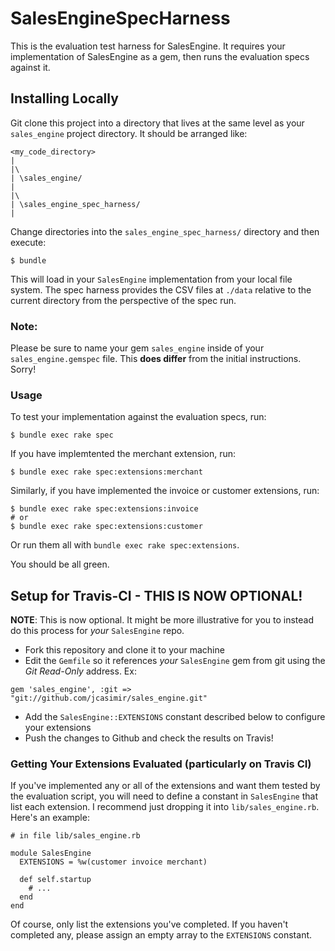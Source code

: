 # SalesEngineSpecHarness

This is the evaluation test harness for SalesEngine. It requires your implementation of SalesEngine as a gem, then runs the evaluation specs against it.

## Installing Locally 

Git clone this project into a directory that lives at the same level as your `sales_engine` project directory. It should be arranged like:

    <my_code_directory>
    |
    |\
    | \sales_engine/
    |
    |\
    | \sales_engine_spec_harness/
    |

Change directories into the `sales_engine_spec_harness/` directory and then execute: 

    $ bundle

This will load in your `SalesEngine` implementation from your local file system. The spec harness provides the CSV files at `./data` relative to the current directory from the perspective of the spec run.

### Note:

Please be sure to name your gem `sales_engine` inside of your `sales_engine.gemspec` file. This **does differ** from the initial instructions. Sorry!


### Usage

To test your implementation against the evaluation specs, run:

    $ bundle exec rake spec

If you have implemtented the merchant extension, run:

    $ bundle exec rake spec:extensions:merchant

Similarly, if you have implemented the invoice or customer extensions, run:

    $ bundle exec rake spec:extensions:invoice
    # or
    $ bundle exec rake spec:extensions:customer

Or run them all with `bundle exec rake spec:extensions`.

You should be all green.

## Setup for Travis-CI - THIS IS NOW OPTIONAL!

**NOTE**: This is now optional. It might be more illustrative for you to instead do this process for *your* `SalesEngine` repo.

* Fork this repository and clone it to your machine
* Edit the `Gemfile` so it references _your_ `SalesEngine` gem from git using the *Git Read-Only* address. Ex:

```
gem 'sales_engine', :git => "git://github.com/jcasimir/sales_engine.git"
```

* Add the `SalesEngine::EXTENSIONS` constant described below to configure your extensions
* Push the changes to Github and check the results on Travis!

### Getting Your Extensions Evaluated (particularly on Travis CI)

If you've implemented any or all of the extensions and want them tested by the evaluation script, you will need to define a constant in `SalesEngine` that list each extension. I recommend just dropping it into `lib/sales_engine.rb`. Here's an example:

    # in file lib/sales_engine.rb

    module SalesEngine
      EXTENSIONS = %w(customer invoice merchant)

      def self.startup
        # ...
      end
    end

Of course, only list the extensions you've completed. If you haven't completed any, please assign an empty array to the `EXTENSIONS` constant.
